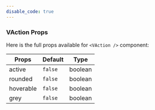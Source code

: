 ```yaml
---
disable_code: true
---
```


### VAction Props

Here is the full props available for `<VAction />` component:

| Props     | Default                                 | Type    |
| --------- | --------------------------------------- | ------- |
| active    | <span class="is-boolean">`false`</span> | boolean |
| rounded   | <span class="is-boolean">`false`</span> | boolean |
| hoverable | <span class="is-boolean">`false`</span> | boolean |
| grey      | <span class="is-boolean">`false`</span> | boolean |
